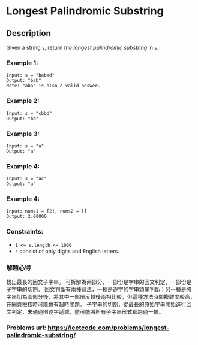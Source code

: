# Longest Palindromic Substring
## Description
Given a string `s`, return *the longest palindromic substring* in `s`.

### Example 1:
    Input: s = "babad"
    Output: "bab"
    Note: "aba" is also a valid answer.

### Example 2:
    Input: s = "cbbd"
    Output: "bb"

### Example 3:
    Input: s = "a"
    Output: "a"

### Example 4:
    Input: s = "ac"
    Output: "a"

### Example 4:
    Input: nums1 = [2], nums2 = []
    Output: 2.00000

### Constraints:
* `1 <= s.length <= 1000`
* `s` consist of only digits and English letters.

### 解題心得
找出最長的回文子字串。
可拆解為兩部分，一部份是字串的回文判定，一部份是子字串的切割。
回文判斷有兩種寫法，一種是逐字的字串頭尾判斷；另一種是將字串切為兩部分後，將其中一部份反轉後兩相比較，但這種方法時間複雜度較高，在網頁檢核時可能會有超時問題。
子字串的切割，從最長的原始字串開始進行回文判定，未通過則逐字遞減，盡可能將所有子字串形式都跑過一輪。

### Problems url: https://leetcode.com/problems/longest-palindromic-substring/